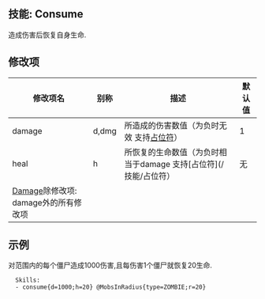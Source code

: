 技能: Consume
--------------------------

造成伤害后恢复自身生命.

修改项
----------

| 修改项名 | 别称    | 描述                                                                                                    | 默认值 |
|-----------|------------|----------------------------------------------------------------------------------------------------------------|---------------|
| damage           | d,dmg   | 所造成的伤害数值（为负时无效 支持[占位符](/技能/占位符)） | 1    |
| heal             | h       | 所恢复的生命数值（为负时相当于damage 支持[占位符](/技能/占位符） | 无 | 
| [Damage](/技能/列表/damage)除修改项: damage外的所有修改项 | | | |


示例
--------

对范围内的每个僵尸造成1000伤害,且每伤害1个僵尸就恢复20生命.

      Skills:
      - consume{d=1000;h=20} @MobsInRadius{type=ZOMBIE;r=20}